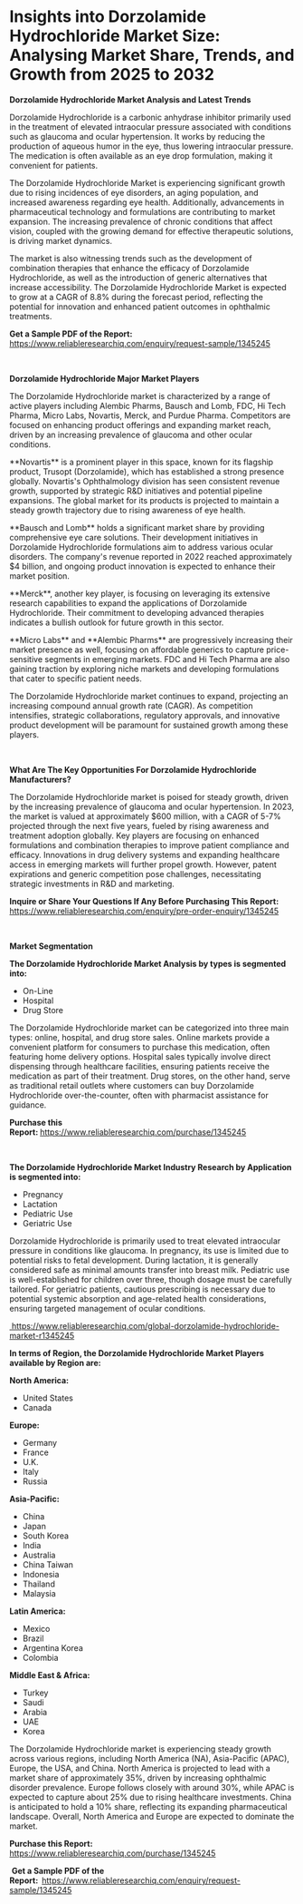 <p><h1>Insights into Dorzolamide Hydrochloride Market Size: Analysing Market Share, Trends, and Growth from 2025 to 2032</h1></p><p><strong>Dorzolamide Hydrochloride Market Analysis and Latest Trends</strong></p>
<p><p>Dorzolamide Hydrochloride is a carbonic anhydrase inhibitor primarily used in the treatment of elevated intraocular pressure associated with conditions such as glaucoma and ocular hypertension. It works by reducing the production of aqueous humor in the eye, thus lowering intraocular pressure. The medication is often available as an eye drop formulation, making it convenient for patients.</p><p>The Dorzolamide Hydrochloride Market is experiencing significant growth due to rising incidences of eye disorders, an aging population, and increased awareness regarding eye health. Additionally, advancements in pharmaceutical technology and formulations are contributing to market expansion. The increasing prevalence of chronic conditions that affect vision, coupled with the growing demand for effective therapeutic solutions, is driving market dynamics.</p><p>The market is also witnessing trends such as the development of combination therapies that enhance the efficacy of Dorzolamide Hydrochloride, as well as the introduction of generic alternatives that increase accessibility. The Dorzolamide Hydrochloride Market is expected to grow at a CAGR of 8.8% during the forecast period, reflecting the potential for innovation and enhanced patient outcomes in ophthalmic treatments.</p></p>
<p><strong>Get a Sample PDF of the Report:&nbsp;</strong> <a href="https://www.reliableresearchiq.com/enquiry/request-sample/1345245?utm_campaign=2443&utm_medium=2&utm_source=Github&utm_content=ia&utm_term=19042025&utm_id=dorzolamide-hydrochloride">https://www.reliableresearchiq.com/enquiry/request-sample/1345245</a></p>
<p>&nbsp;</p>
<p><strong>Dorzolamide Hydrochloride Major Market Players</strong></p>
<p><p>The Dorzolamide Hydrochloride market is characterized by a range of active players including Alembic Pharms, Bausch and Lomb, FDC, Hi Tech Pharma, Micro Labs, Novartis, Merck, and Purdue Pharma. Competitors are focused on enhancing product offerings and expanding market reach, driven by an increasing prevalence of glaucoma and other ocular conditions.</p><p>**Novartis** is a prominent player in this space, known for its flagship product, Trusopt (Dorzolamide), which has established a strong presence globally. Novartis's Ophthalmology division has seen consistent revenue growth, supported by strategic R&D initiatives and potential pipeline expansions. The global market for its products is projected to maintain a steady growth trajectory due to rising awareness of eye health.</p><p>**Bausch and Lomb** holds a significant market share by providing comprehensive eye care solutions. Their development initiatives in Dorzolamide Hydrochloride formulations aim to address various ocular disorders. The company's revenue reported in 2022 reached approximately $4 billion, and ongoing product innovation is expected to enhance their market position.</p><p>**Merck**, another key player, is focusing on leveraging its extensive research capabilities to expand the applications of Dorzolamide Hydrochloride. Their commitment to developing advanced therapies indicates a bullish outlook for future growth in this sector.</p><p>**Micro Labs** and **Alembic Pharms** are progressively increasing their market presence as well, focusing on affordable generics to capture price-sensitive segments in emerging markets. FDC and Hi Tech Pharma are also gaining traction by exploring niche markets and developing formulations that cater to specific patient needs.</p><p>The Dorzolamide Hydrochloride market continues to expand, projecting an increasing compound annual growth rate (CAGR). As competition intensifies, strategic collaborations, regulatory approvals, and innovative product development will be paramount for sustained growth among these players.</p></p>
<p>&nbsp;</p>
<p><strong>What Are The Key Opportunities For Dorzolamide Hydrochloride Manufacturers?</strong></p>
<p><p>The Dorzolamide Hydrochloride market is poised for steady growth, driven by the increasing prevalence of glaucoma and ocular hypertension. In 2023, the market is valued at approximately $600 million, with a CAGR of 5-7% projected through the next five years, fueled by rising awareness and treatment adoption globally. Key players are focusing on enhanced formulations and combination therapies to improve patient compliance and efficacy. Innovations in drug delivery systems and expanding healthcare access in emerging markets will further propel growth. However, patent expirations and generic competition pose challenges, necessitating strategic investments in R&D and marketing.</p></p>
<p><strong>Inquire or Share Your Questions If Any Before Purchasing This Report:</strong> <a href="https://www.reliableresearchiq.com/enquiry/pre-order-enquiry/1345245?utm_campaign=2443&utm_medium=2&utm_source=Github&utm_content=ia&utm_term=19042025&utm_id=dorzolamide-hydrochloride">https://www.reliableresearchiq.com/enquiry/pre-order-enquiry/1345245</a></p>
<p>&nbsp;</p>
<p><strong>Market Segmentation</strong></p>
<p><strong>The Dorzolamide Hydrochloride Market Analysis by types is segmented into:</strong></p>
<p><ul><li>On-Line</li><li>Hospital</li><li>Drug Store</li></ul></p>
<p><p>The Dorzolamide Hydrochloride market can be categorized into three main types: online, hospital, and drug store sales. Online markets provide a convenient platform for consumers to purchase this medication, often featuring home delivery options. Hospital sales typically involve direct dispensing through healthcare facilities, ensuring patients receive the medication as part of their treatment. Drug stores, on the other hand, serve as traditional retail outlets where customers can buy Dorzolamide Hydrochloride over-the-counter, often with pharmacist assistance for guidance.</p></p>
<p><strong>Purchase this Report:&nbsp;</strong><a href="https://www.reliableresearchiq.com/purchase/1345245?utm_campaign=2443&utm_medium=2&utm_source=Github&utm_content=ia&utm_term=19042025&utm_id=dorzolamide-hydrochloride">https://www.reliableresearchiq.com/purchase/1345245</a></p>
<p>&nbsp;</p>
<p><strong>The Dorzolamide Hydrochloride Market Industry Research by Application is segmented into:</strong></p>
<p><ul><li>Pregnancy</li><li>Lactation</li><li>Pediatric Use</li><li>Geriatric Use</li></ul></p>
<p><p>Dorzolamide Hydrochloride is primarily used to treat elevated intraocular pressure in conditions like glaucoma. In pregnancy, its use is limited due to potential risks to fetal development. During lactation, it is generally considered safe as minimal amounts transfer into breast milk. Pediatric use is well-established for children over three, though dosage must be carefully tailored. For geriatric patients, cautious prescribing is necessary due to potential systemic absorption and age-related health considerations, ensuring targeted management of ocular conditions.</p></p>
<p><a href="https://www.reliableresearchiq.com/global-dorzolamide-hydrochloride-market-r1345245?utm_campaign=2443&utm_medium=2&utm_source=Github&utm_content=ia&utm_term=19042025&utm_id=dorzolamide-hydrochloride">&nbsp;https://www.reliableresearchiq.com/global-dorzolamide-hydrochloride-market-r1345245</a></p>
<p><strong>In terms of Region, the Dorzolamide Hydrochloride Market Players available by Region are:</strong></p>
<p>
    <p> <strong> North America: </strong>
        <ul>
            <li>United States</li>
            <li>Canada</li>
        </ul>
        </p> 
    <p> <strong> Europe: </strong>
        <ul>
            <li>Germany</li>
            <li>France</li>
            <li>U.K.</li>
            <li>Italy</li>
            <li>Russia</li>
        </ul>
        </p> 
    <p> <strong> Asia-Pacific: </strong>
        <ul>
            <li>China</li>
            <li>Japan</li>
            <li>South Korea</li>
            <li>India</li>
            <li>Australia</li>
            <li>China Taiwan</li>
            <li>Indonesia</li>
            <li>Thailand</li>
            <li>Malaysia</li>
        </ul>
        </p> 
    <p> <strong> Latin America: </strong>
        <ul>
            <li>Mexico</li>
            <li>Brazil</li>
            <li>Argentina Korea</li>
            <li>Colombia</li>
        </ul>
        </p> 
    <p> <strong> Middle East & Africa: </strong>
        <ul>
            <li>Turkey</li>
            <li>Saudi</li>
            <li>Arabia</li>
            <li>UAE</li>
            <li>Korea</li>
        </ul>
    </p>
    </p>
<p><p>The Dorzolamide Hydrochloride market is experiencing steady growth across various regions, including North America (NA), Asia-Pacific (APAC), Europe, the USA, and China. North America is projected to lead with a market share of approximately 35%, driven by increasing ophthalmic disorder prevalence. Europe follows closely with around 30%, while APAC is expected to capture about 25% due to rising healthcare investments. China is anticipated to hold a 10% share, reflecting its expanding pharmaceutical landscape. Overall, North America and Europe are expected to dominate the market.</p></p>
<p><strong>Purchase this Report: </strong><a href="https://www.reliableresearchiq.com/purchase/1345245?utm_campaign=2443&utm_medium=2&utm_source=Github&utm_content=ia&utm_term=19042025&utm_id=dorzolamide-hydrochloride">https://www.reliableresearchiq.com/purchase/1345245</a></p>
<p>&nbsp;<strong>Get a Sample PDF of the Report:&nbsp;&nbsp;</strong><a href="https://www.reliableresearchiq.com/enquiry/request-sample/1345245?utm_campaign=2443&utm_medium=2&utm_source=Github&utm_content=ia&utm_term=19042025&utm_id=dorzolamide-hydrochloride">https://www.reliableresearchiq.com/enquiry/request-sample/1345245</a></p>
<p><strong></strong></p>
<p><p></p><p></p><p></p></p>